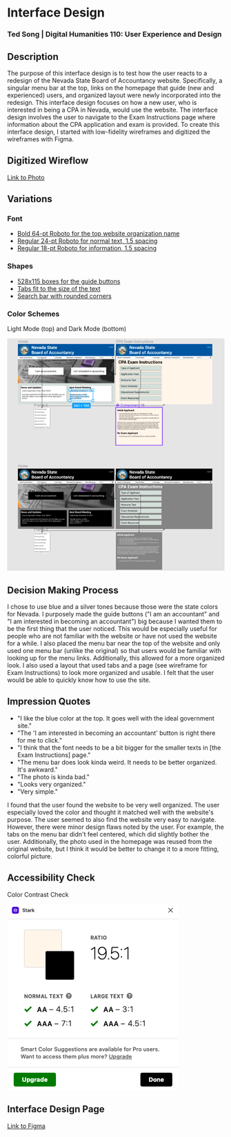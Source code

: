 # Interface Design
### Ted Song | Digital Humanities 110: User Experience and Design

## Description
The purpose of this interface design is to test how the user reacts to a redesign of the Nevada State Board of Accountancy website.
Specifically, a singular menu bar at the top, links on the homepage that guide (new and experienced) users, and organized layout were newly incorporated into the redesign.
This interface design focuses on how a new user, who is interested in being a CPA in Nevada, would use the website.
The interface design involves the user to navigate to the Exam Instructions page where information about the CPA application and exam is provided.
To create this interface design, I started with low-fidelity wireframes and digitized the wireframes with Figma.

## Digitized Wireflow
[Link to Photo](Digitized_Wireflow.png)

## Variations
### Font
- [Bold 64-pt Roboto for the top website organization name](organization_name.png)
- [Regular 24-pt Roboto for normal text, 1.5 spacing](normal_text.png)
- [Regular 18-pt Roboto for information, 1.5 spacing](information.png)

### Shapes
- [528x115 boxes for the guide buttons](buttons.png)
- [Tabs fit to the size of the text](tabs.png)
- [Search bar with rounded corners](search.png)

### Color Schemes
Light Mode (top) and Dark Mode (bottom)

![color](color_and_dark.png)

## Decision Making Process
I chose to use blue and a silver tones because those were the state colors for Nevada. I purposely made the guide buttons ("I am an accountant" and "I am interested in becoming an accountant") big because I wanted them to be the first thing that the user noticed. This would be especially useful for people who are not familiar with the website or have not used the website for a while. I also placed the menu bar near the top of the website and only used one menu bar (unlike the original) so that users would be familiar with looking up for the menu links. Additionally, this allowed for a more organized look. I also used a layout that used tabs and a page (see wireframe for Exam Instructions) to look more organized and usable. I felt that the user would be able to quickly know how to use the site.

## Impression Quotes
- "I like the blue color at the top. It goes well with the ideal government site."
- "The 'I am interested in becoming an accountant' button is right there for me to click."
- "I think that the font needs to be a bit bigger for the smaller texts in [the Exam Instructions] page."
- "The menu bar does look kinda weird. It needs to be better organized. It's awkward."
- "The photo is kinda bad."
- "Looks very organized."
- "Very simple."

I found that the user found the website to be very well organized. The user especially loved the color and thought it matched well with the website's purpose. The user seemed to also find the website very easy to navigate. However, there were minor design flaws noted by the user. For example, the tabs on the menu bar didn't feel centered, which did slightly bother the user. Additionally, the photo used in the homepage was reused from the original website, but I think it would be better to change it to a more fitting, colorful picture.

## Accessibility Check
Color Contrast Check

![color check](accessibility.png)

## Interface Design Page
[Link to Figma](https://www.figma.com/file/Mrv4X6ZWuVzkZExpDhd6Nw/High-Fidelity-Prototype?node-id=0%3A1)
